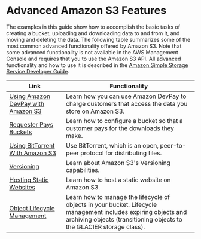# Advanced Amazon S3 Features<a name="S3-gsg-AdvancedAmazonS3Features"></a>

The examples in this guide show how to accomplish the basic tasks of creating a bucket, uploading and downloading data to and from it, and moving and deleting the data\. The following table summarizes some of the most common advanced functionality offered by Amazon S3\. Note that some advanced functionality is not available in the AWS Management Console and requires that you to use the Amazon S3 API\. All advanced functionality and how to use it is described in the [Amazon Simple Storage Service Developer Guide](http://docs.aws.amazon.com/AmazonS3/latest/dev/)\.


| Link | Functionality | 
| --- | --- | 
| [Using Amazon DevPay with Amazon S3](http://docs.aws.amazon.com/AmazonS3/latest/dev/UsingDevPay.html) | Learn how you can use Amazon DevPay to charge customers that access the data you store on Amazon S3\.  | 
| [Requester Pays Buckets](http://docs.aws.amazon.com/AmazonS3/latest/dev/RequesterPaysBuckets.html) | Learn how to configure a bucket so that a customer pays for the downloads they make\.  | 
| [Using BitTorrent With Amazon S3](http://docs.aws.amazon.com/AmazonS3/latest/dev/S3TorrentPublish.html)  | Use BitTorrent, which is an open, peer\-to\-peer protocol for distributing files\.  | 
| [Versioning](http://docs.aws.amazon.com/AmazonS3/latest/dev/Versioning.html) | Learn about Amazon S3's Versioning capabilities\. | 
| [Hosting Static Websites](http://docs.aws.amazon.com/AmazonS3/latest/dev/WebsiteHosting.html) | Learn how to host a static website on Amazon S3\. | 
| [Object Lifecycle Management](http://docs.aws.amazon.com/AmazonS3/latest/dev/object-lifecycle-mgmt.html) | Learn how to manage the lifecycle of objects in your bucket\. Lifecycle management includes expiring objects and archiving objects \(transitioning objects to the GLACIER storage class\)\. | 